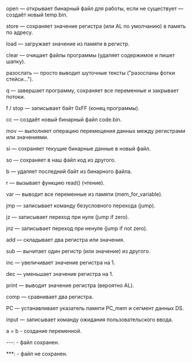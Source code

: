open — открывает бинарный файл для работы, если не существует — создаёт новый temp.bin.

store — сохраняет значение регистра (или AL по умолчанию) в память по адресу.

load — загружает значение из памяти в регистр.

clear — очищает файлы программы (удаляет содержимое и пишет шапку).

разослать — просто выводит шуточные тексты ("разосланы фотки стейси...").

q — завершает программу, сохраняет все переменные и закрывает потоки.

f / stop — записывает байт 0xFF (конец программы).

cc — создаёт новый бинарный файл code.bin.

mov — выполняет операцию перемещения данных между регистрами или значениями.

si — сохраняет текущие бинарные данные в новый файл.

so — сохраняет в наш файл код из другого.

b — удаляет последний байт из бинарного файла.

r — вызывает функцию read() (чтение).

var — выводит все переменные из памяти (mem_for_variable).

jmp — записывает команду безусловного перехода (jump).

jz — записывает переход при нуле (jump if zero).

jnz — записывает переход при ненуле (jump if not zero).

add — складывает два регистра или значения.

sub — вычитает один регистр (или значение) из другого.

inc — увеличивает значение регистра на 1.

dec — уменьшает значение регистра на 1.

print — выводит значение регистра (вероятно AL).

comp — сравнивает два регистра.

PC — устанавливает указатель памяти PC_mem и сегмент данных DS.

input — записывает команду ожидания пользовательского ввода.

a = b - создание переменной.

---: - файл сохранен.

***: - файл не сохранен.